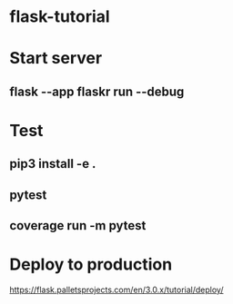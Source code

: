# flask-tutorial
# Start server
## flask --app flaskr run --debug

# Test
## pip3 install -e .
## pytest
## coverage run -m pytest

# Deploy to production
https://flask.palletsprojects.com/en/3.0.x/tutorial/deploy/